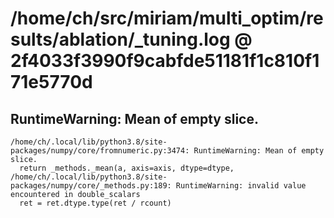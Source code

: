 # /home/ch/src/miriam/multi_optim/results/ablation/_tuning.log @ 2f4033f3990f9cabfde51181f1c810f171e5770d

## RuntimeWarning: Mean of empty slice.
```
/home/ch/.local/lib/python3.8/site-packages/numpy/core/fromnumeric.py:3474: RuntimeWarning: Mean of empty slice.
  return _methods._mean(a, axis=axis, dtype=dtype,
/home/ch/.local/lib/python3.8/site-packages/numpy/core/_methods.py:189: RuntimeWarning: invalid value encountered in double_scalars
  ret = ret.dtype.type(ret / rcount)
```
